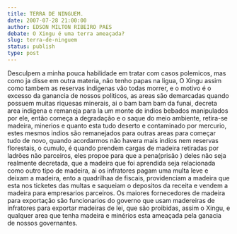 ```yaml
---
title: TERRA DE NINGUEM.
date: 2007-07-28 21:00:00
author: EDSON MILTON RIBEIRO PAES
debate: O Xingu é uma terra ameaçada?
slug: terra-de-ninguem
status: publish 
type: post
---
```


Desculpem a minha pouca habilidade em tratar com casos polemicos, mas como ja disse em outra materia, não tenho papas na ligua, O Xingu assim como tambem as reservas indigenas vão todas morrer, e o motivo é o excesso da ganancia de nossos politicos, as areas são demarcadas quando possuem muitas riquesas minerais, ai o bam bam bam da funai, decreta area indigena e remaneja para la um monte de indios bebados manipulados por ele, então começa a degradação e o saque do meio ambiente, retira-se madeira, minerios e quanto esta tudo deserto e contaminado por mercurio, estes mesmos indios são remanejados para outras areas para começar tudo de novo, quando acordarmos não havera mais indios nem reservas florestais, o cumulo, é quando prendem cargas de madeira retiradas por ladrões não parceiros, eles propoe para que a pena(prisão ) deles não seja realmente decretada, que a madeira que foi aprendida seja relacionada como outro tipo de madeira, ai os infratores pagam uma multa leve e deixam a madeira, ento a quadrilhaa de fiscais, providenciam a madeira que esta nos ticketes das multas e saqueiam o depositos da receita e vendem a madeira para empresarios parceiros. Os maiores fornecedores de madeira para exportação são funcionarios do governo que usam madereiras de infratores para exportar madeiras de lei, que são proibidas, assim o Xingu, e qualquer area que tenha madeira e minérios esta ameaçada pela ganacia de nossos governantes.
